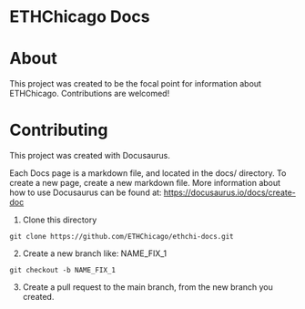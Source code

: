 # ETHChicago Docs

# About 

This project was created to be the focal point for information about ETHChicago. 
Contributions are welcomed!

# Contributing 

This project was created with Docusaurus. 

Each Docs page is a markdown file, and located in the docs/ directory.
To create a new page, create a new markdown file. More information about 
how to use Docusaurus can be found at: https://docusaurus.io/docs/create-doc

1. Clone this directory

`git clone https://github.com/ETHChicago/ethchi-docs.git`

2. Create a new branch like: NAME_FIX_1 

`git checkout -b NAME_FIX_1`

3. Create a pull request to the main branch, from the new branch you created. 
